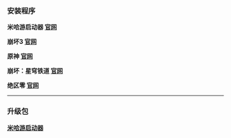 ### 安装程序
**米哈游启动器
[官网](https://hyp-webstatic.mihoyo.com/hyp-client/hyp_cn_setup_1.5.2.exe)**

**崩坏3
[官网](https://autopatchcn.bh3.com/ptpublic/rel/20250407113058_8BF90etBY84v1Fqd/Bh3_release_1.5.2.229_gw_pc.exe)**

**原神
[官网](https://autopatchcn.yuanshen.com/client_app/download/launcher/20250317181110_rtA8y57iZNFVnGJx/mihoyo/yuanshen_setup_202503072031.exe)**

**崩坏：星穹铁道
[官网](https://autopatchcn.bhsr.com/client/cn/20250317183241_lhOtRZWQ64Sza68d/gw_PC/StarRail_setup_1.5.2.exe)**

**绝区零
[官网](https://autopatchcn.juequling.com/package_download/op/client_app/download/20250324175258_GO21zPUn69HuWpUk/ZenlessZoneZero_setup_202503241614.exe)**


---

### 升级包
**[米哈游启动器](https://hyp-webstatic.mihoyo.com/hyp-client/jGHBHlcOq1_1.5.2.229_1_1_cps_hyp_cn_jGHBHlcOq1_26mihoyo_202503251041_VLcnpbKA.zip)**

